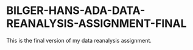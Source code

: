 # BILGER-HANS-ADA-DATA-REANALYSIS-ASSIGNMENT-FINAL
This is the final version of my data reanalysis assignment.
